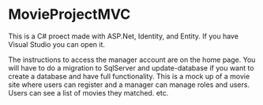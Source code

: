 # MovieProjectMVC
This is a C# proect made with ASP.Net, 
Identity, and Entity. If you have Visual Studio you can open it.

The instructions to access the manager account are on the home page. 
You will have to do a migration to SqlServer and update-database if 
you want to create a database and have full functionality. 
This is a mock up of a movie site where users can register and 
a manager can manage roles and users. Users can see a list of movies they matched. etc.
